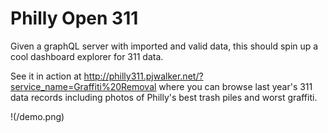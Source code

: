 # Philly Open 311
Given a graphQL server with imported and valid data, this should spin up a cool dashboard explorer for 311 data.

See it in action at http://philly311.pjwalker.net/?service_name=Graffiti%20Removal where you can browse last year's 311 data records including photos of Philly's best trash piles and worst graffiti.

!(/demo.png)

